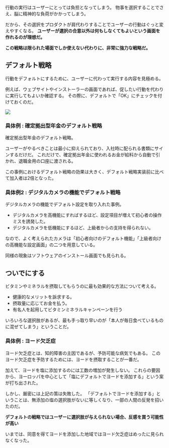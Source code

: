 <!--
title:   デフォルト化する戦略【エンジニアデザイン心理学】
tags:    UI,UX,エンジニア心理学
id:      67495058294bd916c90a
private: false
-->
行動の実行はユーザーにとっては負担となってしまう。
物事を選択することでさえ、脳に精神的な負荷がかかってしまう。

だから、その選択をプロダクトが肩代わりすることでユーザーの行動はぐっと変えやすくなる。
**ユーザーが選択の合意以外は何もしなくてもよいという画面を作れるのが理想だ。**

**この戦略は限られた場面でしか使えない代わりに、非常に強力な戦略だ。**


## デフォルト戦略

行動をデフォルトにするために、ユーザーに代わって実行する内容を見極める。

例えば、ウェブサイトやインストーラーの画面であれば、促したい行動を代わりに実行してもよいか確認する。
その際に、デフォルトで「OK」にチェックを付けておくのだ。

<img src="https://3rdplanetblog.com/wp-content/uploads/2021/07/cp_ins_next.png">

### 具体例 : 確定拠出型年金のデフォルト戦略

確定拠出型年金のデフォルト戦略。

ユーザーがやるべきことは最小に抑えられており、入社時に配られる書類にサインするだけだ。
これだけで、確定拠出年金に使われるお金が給料から自動で引かれ、退職金用の口座に渡される。

この事例におけるデフォルト戦略の効果は大きく、デフォルト戦略実装前に比べて加入者は2倍となった。


### 具体例2 : デジタルカメラの機能でデフォルト戦略

デジタルカメラの機能でデフォルト設定を取り入れた事例。

- デジタルカメラを高機能にすればするほど、設定項目が増えて初心者の操作ミスを誘発した。
- デジタルカメラを低機能にするほど、上級者からの支持を得られない。

なので、よく考えられたカメラは「初心者向けのデフォルト機能」「上級者向けの高機能な設定画面」の二つを用意している。

同様の現象はソフトウェアのインストール画面でも見られる。


## ついでにする


ビタミンやミネラルを摂取してもらうのに最も効果的な方法について考える。

- 健康的なメリットを訴求する。
- 摂取量に応じてお金を払う。
- 有名人を起用してビタミンミネラルキャンペーンを行う

いろいろな選択肢があるが、最も手っ取り早いのが「本人が毎日食べているものに混ぜてしまう」ということだ。


### 具体例 : ヨード欠乏症

ヨード欠乏症とは、知的障害の主因であるが、予防可能な病気でもある。
このヨード欠乏症を予防するためには、ヨードを摂取することが一番だ。

加えて、ヨードを塩に添加するのには工数の増加が発生しない。
これらの要因から、ヨーロッパを中心として「塩にデフォルトでヨードを添加する」という案が打ち出された。

しかし、厳密には上記の策は失敗した。
「デフォルトでヨードを添加する」ということは、無添加の塩の選択肢がないに等しくなり、一部の人間の反発を招いたのだ。

**デフォルトの戦略ではユーザーに選択肢が与えられない場合、反感を買う可能性が高い**

いまでは、同意を得てヨードを添加した地域ではヨード欠乏症はめったに見られなくなった。